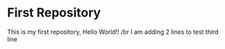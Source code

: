 # First Repository
This is my first repository, Hello World!!
/br I am adding 2 lines to test
third line